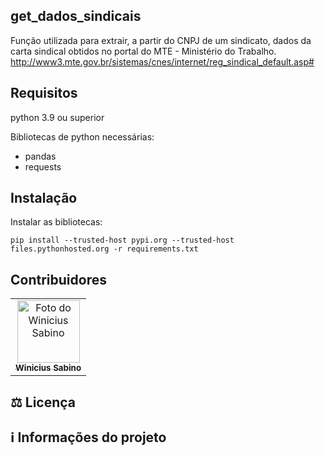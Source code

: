 ## get_dados_sindicais
Função utilizada para extrair, a partir do CNPJ de um sindicato, dados da carta sindical obtidos no portal do MTE - Ministério do Trabalho.
http://www3.mte.gov.br/sistemas/cnes/internet/reg_sindical_default.asp#

## Requisitos

python 3.9 ou superior

Bibliotecas de python necessárias:
* pandas
* requests



## Instalação

Instalar as bibliotecas:
```
pip install --trusted-host pypi.org --trusted-host files.pythonhosted.org -r requirements.txt
```



## Contribuidores<br>

<table>
  <tr>
    <td align="center">
      <a href="https://github.com/winiciussabino">
        <img src="https://avatars1.githubusercontent.com/u/78553616" width="100px;" alt="Foto do Winicius Sabino"/><br>
        <sub>
          <b>Winicius Sabino</b>
        </sub>
      </a>
    </td>
  </tr>
</table>



## ⚖ Licença



## ℹ️ Informações do projeto
